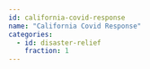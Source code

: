 ```yaml
---
id: california-covid-response
name: "California Covid Response"
categories:
  - id: disaster-relief
    fraction: 1
--- 
```

